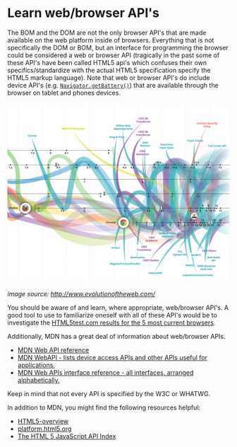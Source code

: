 # Learn web/browser API's

The BOM and the DOM are not the only browser API's that are made available on the web platform inside of browsers. Everything that is not specifically the DOM or BOM, but an interface for programming the browser could be considered a web or browser API (tragically in the past some of these API's have been called HTML5 api's which confuses their own specifics/standardize with the actual HTML5 specification specify the HTML5 markup language). Note that web or browser API's do include device API's (e.g. [`Navigator.getBattery()`](https://developer.mozilla.org/en-US/docs/Web/API/Navigator/getBattery)) that are available through the browser on tablet and phones devices.

![](../images/web-api.png "http://www.evolutionoftheweb.com/")

<cite>image source: <a href="http://www.evolutionoftheweb.com/">http://www.evolutionoftheweb.com/</a></cite>

You should be aware of and learn, where appropriate, web/browser API's. A good tool to use to familiarize oneself with all of these API's would be to investigate the [HTML5test.com results for the 5 most current browsers](https://html5test.com/compare/browser/chrome-44/firefox-40/ie-11/safari-9.0.html).

Additionally, MDN has a great deal of information about web/browser APIs.

* [MDN Web API reference](https://developer.mozilla.org/en-US/docs/Web/Reference/API)
* [MDN WebAPI - lists device access APIs and other APIs useful for applications.](https://developer.mozilla.org/en-US/docs/WebAPI)
* [MDN Web APIs interface reference - all interfaces, arranged alphabetically.](https://developer.mozilla.org/en-US/docs/Web/API)

Keep in mind that not every API is specified by the W3C or WHATWG. 

In addition to MDN, you might find the following resources helpful:

* [HTML5-overview](https://github.com/dret/HTML5-overview)
* [platform.html5.org](https://platform.html5.org/)
* [The HTML 5 JavaScript API Index](http://html5index.org/)


